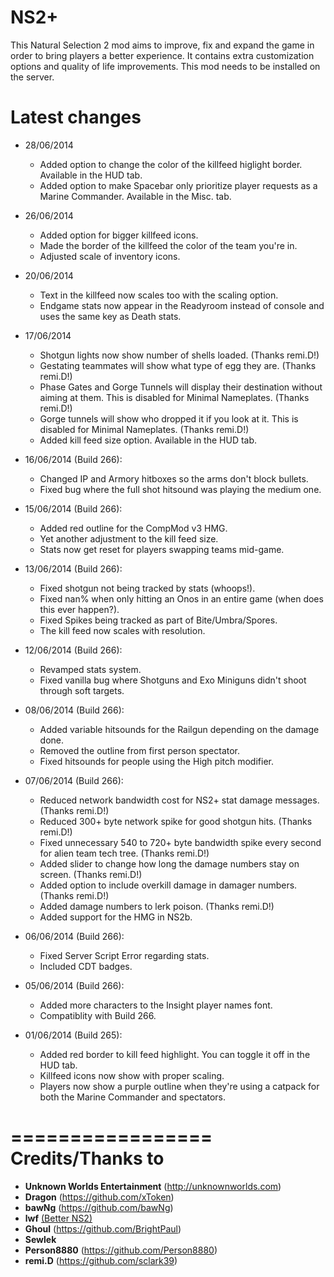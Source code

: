 ﻿NS2+
==========
This Natural Selection 2 mod aims to improve, fix and expand the game in order to bring players a better experience. It contains extra customization options and quality of life improvements. This mod needs to be installed on the server.

Latest changes
==============
- 28/06/2014
	- Added option to change the color of the killfeed higlight border. Available in the HUD tab.
	- Added option to make Spacebar only prioritize player requests as a Marine Commander. Available in the Misc. tab.

- 26/06/2014
	- Added option for bigger killfeed icons.
	- Made the border of the killfeed the color of the team you're in.
	- Adjusted scale of inventory icons.

- 20/06/2014
	- Text in the killfeed now scales too with the scaling option.
	- Endgame stats now appear in the Readyroom instead of console and uses the same key as Death stats.

- 17/06/2014
	- Shotgun lights now show number of shells loaded. (Thanks remi.D!)
	- Gestating teammates will show what type of egg they are. (Thanks remi.D!)
	- Phase Gates and Gorge Tunnels will display their destination without aiming at them. This is disabled for Minimal Nameplates. (Thanks remi.D!)
	- Gorge tunnels will show who dropped it if you look at it. This is disabled for Minimal Nameplates. (Thanks remi.D!)
	- Added kill feed size option. Available in the HUD tab.
	
- 16/06/2014 (Build 266):
	- Changed IP and Armory hitboxes so the arms don't block bullets.
	- Fixed bug where the full shot hitsound was playing the medium one.
	
- 15/06/2014 (Build 266):
	- Added red outline for the CompMod v3 HMG.
	- Yet another adjustment to the kill feed size.
	- Stats now get reset for players swapping teams mid-game.

- 13/06/2014 (Build 266):
	- Fixed shotgun not being tracked by stats (whoops!).
	- Fixed nan% when only hitting an Onos in an entire game (when does this ever happen?).
	- Fixed Spikes being tracked as part of Bite/Umbra/Spores.
	- The kill feed now scales with resolution.

- 12/06/2014 (Build 266):
	- Revamped stats system.
	- Fixed vanilla bug where Shotguns and Exo Miniguns didn't shoot through soft targets.

- 08/06/2014 (Build 266):
	- Added variable hitsounds for the Railgun depending on the damage done.
	- Removed the outline from first person spectator.
	- Fixed hitsounds for people using the High pitch modifier.

- 07/06/2014 (Build 266):
	- Reduced network bandwidth cost for NS2+ stat damage messages. (Thanks remi.D!)
	- Reduced 300+ byte network spike for good shotgun hits. (Thanks remi.D!)
	- Fixed unnecessary 540 to 720+ byte bandwidth spike every second for alien team tech tree. (Thanks remi.D!)
	- Added slider to change how long the damage numbers stay on screen. (Thanks remi.D!)
	- Added option to include overkill damage in damager numbers. (Thanks remi.D!)
	- Added damage numbers to lerk poison. (Thanks remi.D!)
	- Added support for the HMG in NS2b.
	
- 06/06/2014 (Build 266):
	- Fixed Server Script Error regarding stats.
	- Included CDT badges.
	
- 05/06/2014 (Build 266):
	- Added more characters to the Insight player names font.
	- Compatiblity with Build 266.

- 01/06/2014 (Build 265):
	- Added red border to kill feed highlight. You can toggle it off in the HUD tab.
	- Killfeed icons now show with proper scaling.
	- Players now show a purple outline when they're using a catpack for both the Marine Commander and spectators.

=================
Credits/Thanks to
=================
- **Unknown Worlds Entertainment** (http://unknownworlds.com)
- **Dragon** (https://github.com/xToken)
- **bawNg** (https://github.com/bawNg)
- **lwf** [(Better NS2)](http://steamcommunity.com/sharedfiles/filedetails/?id=113116595)
- **Ghoul** (https://github.com/BrightPaul)
- **Sewlek**
- **Person8880** (https://github.com/Person8880)
- **remi.D** (https://github.com/sclark39)
